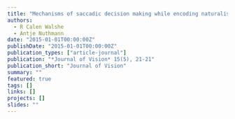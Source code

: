 ```yaml
---
title: "Mechanisms of saccadic decision making while encoding naturalistic scenes"
authors:
  - R Calen Walshe
  - Antje Nuthmann
date: "2015-01-01T00:00:00Z"
publishDate: "2015-01-01T00:00:00Z"
publication_types: ["article-journal"]
publication: "*Journal of Vision* 15(5), 21-21"
publication_short: "Journal of Vision"
summary: ""
featured: true
tags: []
links: []
projects: []
slides: ""
---
```

